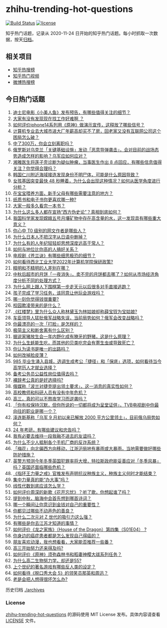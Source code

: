 # zhihu-trending-hot-questions

[![Build Status](https://github.com/justjavac/zhihu-trending-hot-questions/workflows/ci/badge.svg?branch=master)](https://github.com/justjavac/zhihu-trending-hot-questions/actions)
[![license](https://img.shields.io/github/license/justjavac/zhihu-trending-hot-questions)](https://github.com/justjavac/zhihu-trending-hot-questions/blob/master/LICENSE)

知乎热门话题，记录从 2020-11-24 日开始的知乎热门话题。每小时抓取一次数据，按天[归档](./archives)。

## 相关项目

- [知乎热搜榜](https://github.com/justjavac/zhihu-trending-top-search)
- [知乎热门视频](https://github.com/justjavac/zhihu-trending-hot-video)
- [微博热搜榜](https://github.com/justjavac/weibo-trending-hot-search)

## 今日热门话题

<!-- BEGIN -->
<!-- 最后更新时间 Tue Sep 13 2022 06:23:02 GMT+0800 (China Standard Time) -->

1. [迪士尼电影《小美人鱼》发布预告，有哪些值得关注的细节？](https://www.zhihu.com/question/552694534)
1. [大家有没有发现现在找工作好难啊 ？](https://www.zhihu.com/question/467765519)
1. [如何评价iphone14系列用《原神》做演示宣传，这释放了哪些信号？](https://www.zhihu.com/question/552588313)
1. [计算机专业去大城市进大厂年薪高却买不了房，回老家又没有互联网公司这个困局怎么破？](https://www.zhihu.com/question/496672624)
1. [中了300万，你会立刻离职吗？](https://www.zhihu.com/question/552180051)
1. [俄罗斯对乌克兰「关键基础设施」发动「恶意导弹袭击」，会对目前的战场态势造成怎样的影响？乌军应如何应对？](https://www.zhihu.com/question/553093639)
1. [湘雅医生将莲子壳诊断为疑似肿瘤，当事医生作出 8 点回应，有哪些信息值得关注？你觉得合理吗？](https://www.zhihu.com/question/553121912)
1. [韩国仁川附近海域接连发现身份不明尸体，可能是什么原因导致？](https://www.zhihu.com/question/553074034)
1. [女孩基因突变最快 48 秒睡着，为什么会出现这种情况？如何从医学角度进行分析？](https://www.zhihu.com/question/553075965)
1. [在宝宝喂养方面，新手父母有哪些需要注意的地方？](https://www.zhihu.com/question/552012534)
1. [纸质书和电子书你更喜欢哪一种?](https://www.zhihu.com/question/549725550)
1. [大家一般多久看完一本书？](https://www.zhihu.com/question/552712197)
1. [为什么这么多人都在宣扬“西方伪史论”？真相到底如何？](https://www.zhihu.com/question/523246838)
1. [我国科学家发现嫦娥五号月壤矿物中存在高含量的水，这一发现具有哪些重大意义？](https://www.zhihu.com/question/553086182)
1. [你心中 T0 级别的网文作者是哪些人？](https://www.zhihu.com/question/511902631)
1. [为什么日本人不把汉字从日语中删掉？](https://www.zhihu.com/question/479056773)
1. [为什么有的人年纪轻轻却思想深度远高于常人？](https://www.zhihu.com/question/67473950)
1. [如何与地位比你高的人搞好关系？](https://www.zhihu.com/question/31507757)
1. [电视剧《苍兰诀》有哪些细思极恐的细节？](https://www.zhihu.com/question/533698756)
1. [如何看待西北工业大学2022年计算机学院保研政策?](https://www.zhihu.com/question/553090674)
1. [精明和不精明的人差别在哪？](https://www.zhihu.com/question/550502997)
1. [中秋后超市的月饼「一夜消失」，卖不完的月饼都去哪了？如何从市场经济角度分析不同的处理方式？](https://www.zhihu.com/question/553087011)
1. [为什么网上跟人下围棋第一步走天元以后很多对手直接逃跑？](https://www.zhihu.com/question/377119473)
1. [孩子完成了学习任务，该同意让他玩会游戏吗？](https://www.zhihu.com/question/546444529)
1. [哪一刻你觉得钱很重要?](https://www.zhihu.com/question/548403020)
1. [校园欺凌带来的是什么？](https://www.zhihu.com/question/265773823)
1. [《红楼梦》里为什么众人称林黛玉为林姑娘却称薛宝钗为宝姑娘?](https://www.zhihu.com/question/265211069)
1. [车臣领导人猛批俄军战略失误，当前局势如何？俄军会改变战略吗？](https://www.zhihu.com/question/553077564)
1. [你最漂亮的一次「打脸」是怎样的？](https://www.zhihu.com/question/34985881)
1. [极简主义和断舍离有什么区别？](https://www.zhihu.com/question/552532955)
1. [据说家猪放生会一年内野化成有獠牙的野猪，这是什么原理？](https://www.zhihu.com/question/362529810)
1. [为什么生蚝能生吃，而其他的贝类吃完会有寄生虫或导致死亡？](https://www.zhihu.com/question/30932704)
1. [你认为读书是唯一的出路吗？](https://www.zhihu.com/question/553117796)
1. [如何改掉脸皮薄？](https://www.zhihu.com/question/402067820)
1. [985 毕业生涌入县城，选调生成考公「捷径」和「保底」选项，如何看待当今高学历人才就业选择？](https://www.zhihu.com/question/553093457)
1. [备考公务员公益性岗位值得去吗？](https://www.zhihu.com/question/532296850)
1. [裸辞考公真的是好选择吗?](https://www.zhihu.com/question/460276423)
1. [俄媒称「波兰对捷克提出领土要求」，这一消息的真实性如何？](https://www.zhihu.com/question/552994378)
1. [高校教师和科研人员有没有中年危机？](https://www.zhihu.com/question/315635424)
1. [高三，真的可以不熬夜学习而逆袭吗？](https://www.zhihu.com/question/550332222)
1. [「你有权保持沉默，但你所说的一切都将成为呈堂证供」，TVB电视剧中你最向往的职业是哪一个？](https://www.zhihu.com/question/552585885)
1. [泽连斯基称「乌军 9 月初以来已解放 2000 平方公里领土」，目前俄乌局势如何？](https://www.zhihu.com/question/552947257)
1. [24 年考研，有哪些建议和忠告吗？](https://www.zhihu.com/question/548920834)
1. [我有必要去维持一段我融不进去的友谊吗？](https://www.zhihu.com/question/552761679)
1. [为什么不少人抵制各个手机厂商的反诈系统？](https://www.zhihu.com/question/510425082)
1. [「梅花」向北偏西方向移动，江浙沪局地有暴雨或大暴雨，当地需要做好哪些防护措施？](https://www.zhihu.com/question/553075923)
1. [英警方预测今年冬季英国犯罪率将大增，特拉斯政府能妥善应对「冬季风暴」吗？英国还面临哪些危机？](https://www.zhihu.com/question/552724227)
1. [《指环王力量之戒》官推发布声明抗议种族主义，种族主义何时才能结束？](https://www.zhihu.com/question/552430034)
1. [集中力量真的能“办大事”吗？](https://www.zhihu.com/question/388546736)
1. [线性代数到底应该怎么学？](https://www.zhihu.com/question/36282065)
1. [如何评价周深的新歌《花开忘忧》？听了歌，你想起谁了吗？](https://www.zhihu.com/question/552680419)
1. [提到中秋，脑海中会首先想到哪首诗词？](https://www.zhihu.com/question/551044346)
1. [哪一个瞬间让你意识到金钱对自己的重要性？](https://www.zhihu.com/question/552838120)
1. [你都见过哪些不动声色的善良？](https://www.zhihu.com/question/537980991)
1. [为什么二次元对 Z 世代的吸引力这么强？](https://www.zhihu.com/question/551349330)
1. [有哪些是你去江苏才知道的事情？](https://www.zhihu.com/question/312352437)
1. [如何评价《龙之家族》（House of the Dragon）第四集（S01E04） ?](https://www.zhihu.com/question/552705692)
1. [你身边的癌症患者都是怎么发现自己得癌的？](https://www.zhihu.com/question/506470415)
1. [朋友喜欢动漫，我也想看看，大家能否推荐一些番？](https://www.zhihu.com/question/552769610)
1. [高三开始努力还来得及吗?](https://www.zhihu.com/question/552694405)
1. [如何评价《原神》须弥森林书和稻妻神樱大祓系列任务？](https://www.zhihu.com/question/550158172)
1. [为什么高二生物努力学，却还是55?](https://www.zhihu.com/question/548951068)
1. [上个世纪的著名游戏有哪些反人类的设定？](https://www.zhihu.com/question/32238123)
1. [如何看待《脱口秀大会 5》的领笑员那英和周迅？](https://www.zhihu.com/question/552585631)
1. [老是会把人想得很坏怎么办?](https://www.zhihu.com/question/552359376)

<!-- END -->

历史归档 [./archives](./archives)

### License

[zhihu-trending-hot-questions](https://github.com/justjavac/zhihu-trending-hot-questions)
的源码使用 MIT License 发布。具体内容请查看 [LICENSE](./LICENSE) 文件。
